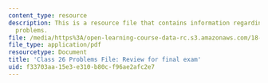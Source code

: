 ```yaml
---
content_type: resource
description: This is a resource file that contains information regarding class 26
  problems.
file: /media/https%3A/open-learning-course-data-rc.s3.amazonaws.com/18-05-introduction-to-probability-and-statistics-spring-2014/f33703aa15e3e310b80cf96ae2afc2e7_MIT18_05S14_class26-prob.pdf
file_type: application/pdf
resourcetype: Document
title: 'Class 26 Problems File: Review for final exam'
uid: f33703aa-15e3-e310-b80c-f96ae2afc2e7
---
```

